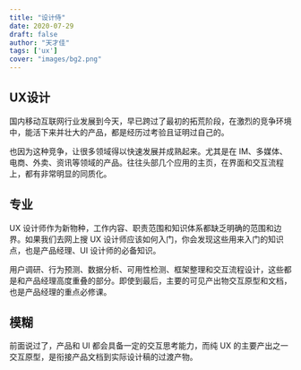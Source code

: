 ```yaml
---
title: "设计侍"
date: 2020-07-29
draft: false
author: "天才佳"
tags: ['ux']
cover: "images/bg2.png"
---
```


## UX设计

国内移动互联网行业发展到今天，早已跨过了最初的拓荒阶段，在激烈的竞争环境中，能活下来并壮大的产品，都是经历过考验且证明过自己的。

也因为这种竞争，让很多领域得以快速发展并成熟起来。尤其是在 IM、多媒体、电商、外卖、资讯等领域的产品。往往头部几个应用的主页，在界面和交互流程上，都有非常明显的同质化。


## 专业

UX 设计师作为新物种，工作内容、职责范围和知识体系都缺乏明确的范围和边界。如果我们去网上搜 UX 设计师应该如何入门，你会发现这些用来入门的知识点，也是产品经理、UI 设计师的必备知识。

用户调研、行为预测、数据分析、可用性检测、框架整理和交互流程设计，这些都是和产品经理高度重叠的部分。即使到最后，主要的可见产出物交互原型和文档，也是产品经理的重点必修课。

## 模糊

<!-- ![img](/images/first.png) -->

前面说过了，产品和 UI 都会具备一定的交互思考能力，而纯 UX 的主要产出之一交互原型，是衔接产品文档到实际设计稿的过渡产物。